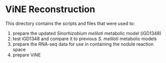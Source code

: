 # ViNE Reconstruction

This directory contains the scripts and files that were used to:
1) prepare the updated *Sinorhizobium meliloti* metabolic model (iGD1348)
2) test iGD1348 and compare it to previous *S. meliloti* metabolic models
3) prepare the RNA-seq data for use in containing the nodule reaction space
4) prepare ViNE
